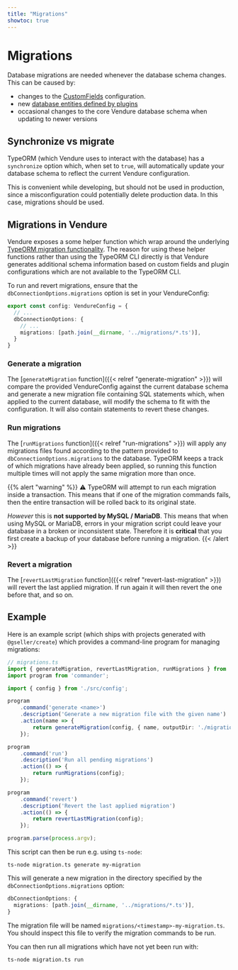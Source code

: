 ```yaml
---
title: "Migrations"
showtoc: true
---
```

# Migrations

Database migrations are needed whenever the database schema changes. This can be caused by:

* changes to the [CustomFields](https://www.vendure.io/docs/developer-guide/customizing-models/) configuration.
* new [database entities defined by plugins](https://www.vendure.io/docs/typescript-api/plugin/vendure-plugin-metadata/#entities)
* occasional changes to the core Vendure database schema when updating to newer versions

## Synchronize vs migrate

TypeORM (which Vendure uses to interact with the database) has a `synchronize` option which, when set to `true`, will automatically update your database schema to reflect the current Vendure configuration.

This is convenient while developing, but should not be used in production, since a misconfiguration could potentially delete production data. In this case, migrations should be used.

## Migrations in Vendure

Vendure exposes a some helper function which wrap around the underlying [TypeORM migration functionality](https://typeorm.io/#/migrations). The reason for using these helper functions rather than using the TypeORM CLI directly is that Vendure generates additional schema information based on custom fields and plugin configurations which are not available to the TypeORM CLI.

To run and revert migrations, ensure that the `dbConnectionOptions.migrations` option is set in your VendureConfig:

```TypeScript
export const config: VendureConfig = {
  // ...
  dbConnectionOptions: {
    // ...
    migrations: [path.join(__dirname, '../migrations/*.ts')],
  }
}
```

### Generate a migration

The [`generateMigration` function]({{< relref "generate-migration" >}}) will compare the provided VendureConfig against the current database schema and generate a new migration file containing SQL statements which, when applied to the current database, will modify the schema to fit with the configuration. It will also contain statements to revert these changes.

### Run migrations

The [`runMigrations` function]({{< relref "run-migrations" >}}) will apply any migrations files found according to the pattern provided to `dbConnectionOptions.migrations` to the database. TypeORM keeps a track of which migrations have already been applied, so running this function multiple times will not apply the same migration more than once.

{{% alert "warning" %}}
⚠ TypeORM will attempt to run each migration inside a transaction. This means that if one of the migration commands fails, then the entire transaction will be rolled back to its original state.

_However_ this is **not supported by MySQL / MariaDB**. This means that when using MySQL or MariaDB, errors in your migration script could leave your database in a broken or inconsistent state. Therefore it is **critical** that you first create a backup of your database before running a migration.
{{< /alert >}}

### Revert a migration

The [`revertLastMigration` function]({{< relref "revert-last-migration" >}}) will revert the last applied migration. If run again it will then revert the one before that, and so on.

## Example

Here is an example script (which ships with projects generated with `@gseller/create`) which provides a command-line program for managing migrations:

```TypeScript
// migrations.ts
import { generateMigration, revertLastMigration, runMigrations } from '@gseller/core';
import program from 'commander';

import { config } from './src/config';

program
    .command('generate <name>')
    .description('Generate a new migration file with the given name')
    .action(name => {
        return generateMigration(config, { name, outputDir: './migrations' });
    });

program
    .command('run')
    .description('Run all pending migrations')
    .action(() => {
        return runMigrations(config);
    });

program
    .command('revert')
    .description('Revert the last applied migration')
    .action(() => {
        return revertLastMigration(config);
    });

program.parse(process.argv);
```

This script can then be run e.g. using `ts-node`:

```shell
ts-node migration.ts generate my-migration
```

This will generate a new migration in the directory specified by the `dbConnectionOptions.migrations` option:

```TypeScript
dbConnectionOptions: {
  migrations: [path.join(__dirname, '../migrations/*.ts')],
}
```

The migration file will be named `migrations/<timestamp>-my-migration.ts`. You should inspect this file to verify the migration commands to be run.

You can then run all migrations which have not yet been run with:
```shell
ts-node migration.ts run
```
